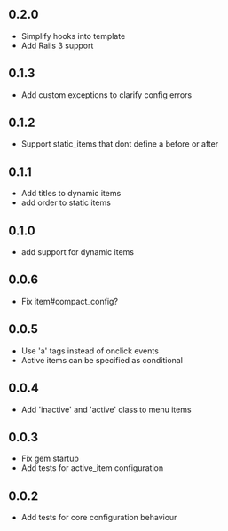 0.2.0
-----
* Simplify hooks into template
* Add Rails 3 support

0.1.3
-----
* Add custom exceptions to clarify config errors

0.1.2
-----
* Support static_items that dont define a before or after

0.1.1
-----
* Add titles to dynamic items
* add order to static items

0.1.0
-----
* add support for dynamic items

0.0.6
-----
* Fix item#compact_config?

0.0.5
-----
* Use 'a' tags instead of onclick events
* Active items can be specified as conditional

0.0.4
-----
* Add 'inactive' and 'active' class to menu items

0.0.3
-----
* Fix gem startup
* Add tests for active_item configuration

0.0.2
-----
* Add tests for core configuration behaviour
